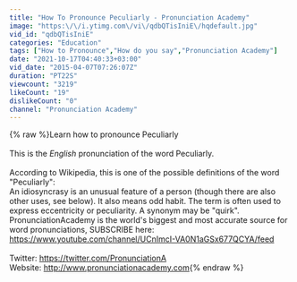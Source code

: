 ```yaml
---
title: "How To Pronounce Peculiarly - Pronunciation Academy"
image: "https:\/\/i.ytimg.com\/vi\/qdbQTisIniE\/hqdefault.jpg"
vid_id: "qdbQTisIniE"
categories: "Education"
tags: ["How to Pronounce","How do you say","Pronunciation Academy"]
date: "2021-10-17T04:40:33+03:00"
vid_date: "2015-04-07T07:26:07Z"
duration: "PT22S"
viewcount: "3219"
likeCount: "19"
dislikeCount: "0"
channel: "Pronunciation Academy"
---
```

{% raw %}Learn how to pronounce Peculiarly<br /><br />This is the *English* pronunciation of the word Peculiarly.<br /><br />According to Wikipedia, this is one of the possible definitions of the word &quot;Peculiarly&quot;: <br />An idiosyncrasy is an unusual feature of a person (though there are also other uses, see below). It also means odd habit. The term is often used to express eccentricity or peculiarity. A synonym may be &quot;quirk&quot;.<br />PronunciationAcademy is the world's biggest and most accurate source for word pronunciations, SUBSCRIBE here: <a rel="nofollow" target="blank" href="https://www.youtube.com/channel/UCnImcI-VA0N1aGSx677QCYA/feed">https://www.youtube.com/channel/UCnImcI-VA0N1aGSx677QCYA/feed</a><br /><br />Twitter: <a rel="nofollow" target="blank" href="https://twitter.com/PronunciationA">https://twitter.com/PronunciationA</a><br />Website: <a rel="nofollow" target="blank" href="http://www.pronunciationacademy.com">http://www.pronunciationacademy.com</a>{% endraw %}
